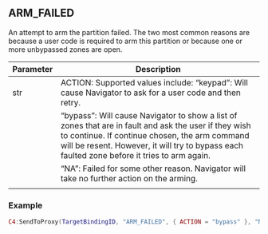 ## ARM\_FAILED

An attempt to arm the partition failed.  The two most common reasons are because a user code is required to arm this partition or because one or more unbypassed zones are open.


| Parameter | Description |
| --- | --- |
| str | ACTION: Supported values include: “keypad”: Will cause Navigator to ask for a user code and then retry.  
| | “bypass”: Will cause Navigator to show a list of zones that are in fault and ask the user if they wish to continue. If continue chosen, the arm command will be resent.  However, it will try to bypass each faulted zone before it tries to arm again. |
| | “NA”: Failed for some other reason.  Navigator will take no further action on the arming. |
| | | str | NTERFACE\_ID: Commands receiveD from Director will have an interface\_id string sent as one of the parameters.  This is a unique string that identifies where the command originated. When a response such as a failure is sent, it should only display on the UI that originated the command.  To support this, the INTERFACE\_ID string is sent back with the notification. Only the original UI will show the results of this notification. |


### Example

```lua
C4:SendToProxy(TargetBindingID, "ARM_FAILED", { ACTION = "bypass" }, "NOTIFY")
```

